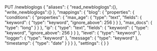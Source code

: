 PUT /newbloglogs
{
    "aliases": {
      "read_newbloglogs":{},
      "write_newbloglogs":{}
    },
    "mappings": {
      "blog": {
        "properties": {
          "conditions": {
            "properties": {
              "max_age": {
                "type": "text",
                "fields": {
                  "keyword": {
                    "type": "keyword",
                    "ignore_above": 256
                  }
                }
              },
              "max_docs": {
                "type": "long"
              }
            }
          },
          "ip": {
            "type": "text",
            "fields": {
              "keyword": {
                "type": "keyword",
                "ignore_above": 256
              }
            }
          },
          "level": {
            "type": "keyword"
          },
          "logger": {
            "type": "keyword"
          },
          "message": {
            "type": "keyword"
          },
          "timestamp": {
            "type": "date"
          }
        }
      }
    },
    "settings": {
    }
}